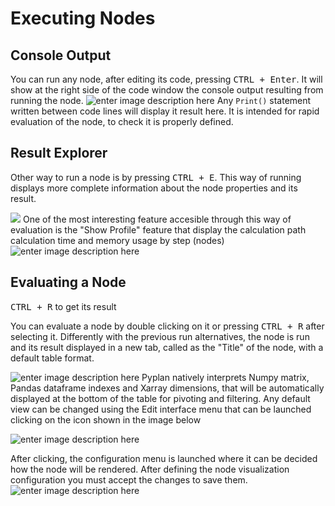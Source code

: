
# Executing Nodes
## Console Output
You can run any node, after editing its code, pressing <kbd>CTRL + Enter</kbd>.
It will show at the right side of the code window the console output resulting from running the node.
![enter image description here](http://img.pyplan.org/Node-execution-code-tab.png)
Any `Print()` statement written between code lines will display it result here.
It is intended for rapid evaluation of the node, to check it is properly defined.

## Result Explorer
Other way to run a node is by pressing <kbd>CTRL + E</kbd>.
This way of running displays more complete information about the node properties and its result.

![](http://img.pyplan.org/Node-execution-profile.png)
One of the most interesting feature accesible through this way of evaluation is the "Show Profile" feature that display the calculation path calculation time and memory usage by step (nodes)
![enter image description here](http://img.pyplan.org/Node-execution-console+.png)

## Evaluating a Node
<kbd>CTRL + R</kbd> to get its result

You can evaluate a node by double clicking on it or pressing <kbd>CTRL + R</kbd> after selecting it.
Differently with the previous run alternatives, the node is run and its result displayed in a new tab, called as the "Title" of the node, with a default table format.

![enter image description here](http://img.pyplan.org/Node-execution-default.png)
Pyplan natively interprets Numpy matrix, Pandas dataframe indexes and Xarray dimensions, that will be automatically displayed at the bottom of the table for pivoting and filtering.
Any default view can be changed using the Edit interface menu that can be launched clicking on the icon shown in the image below

![enter image description here](http://img.pyplan.org/Node-execution-edit-interface.png)

After clicking, the configuration menu is launched where it can be decided how the node will be rendered. After defining the node visualization configuration you must accept the changes to save them.
![enter image description here](http://img.pyplan.org/Node-execution-edit-inter3.png)



<!--stackedit_data:
eyJoaXN0b3J5IjpbMTczNjQ2NjUyMywyODU5NDYwNTAsLTQwNz
E1NTY0NywtMTQ4NjIzOTc4OCw0NzczNTY4NTIsMTI2OTExNTg2
OCwtNDcyMjE4MjUwLC0zNzk5MTYwODAsLTE4NTUzMjk5NzksMT
QzNTUyNzI4MCwxMDgxMDc5NzQ1LDUwNTk1MjI0MSw5NjAxMDg2
LDExOTAzMjIxMDQsLTU0MjA1NzA0Ml19
-->
